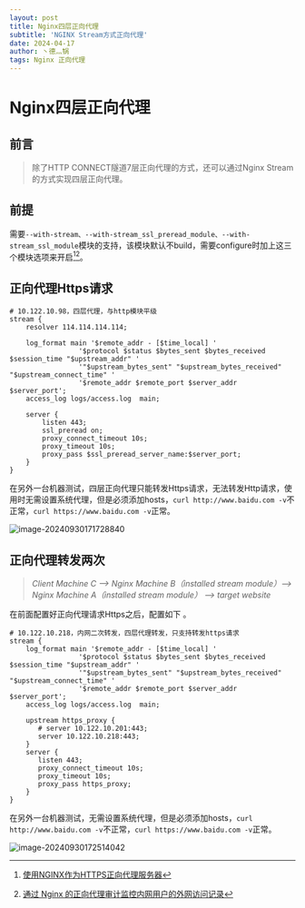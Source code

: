 ```yaml
---
layout: post
title: Nginx四层正向代理
subtitle: 'NGINX Stream方式正向代理'
date: 2024-04-17
author: 丶德灬锅
tags: Nginx 正向代理
---
```


# Nginx四层正向代理

## 前言

> 除了HTTP CONNECT隧道7层正向代理的方式，还可以通过Nginx Stream的方式实现四层正向代理。

## 前提

需要`--with-stream、--with-stream_ssl_preread_module、--with-stream_ssl_module`模块的支持，该模块默认不build，需要configure时加上这三个模块选项来开启[^1][^2]。

## 正向代理Https请求

```
# 10.122.10.98，四层代理，与http模块平级
stream {
    resolver 114.114.114.114;
	
	log_format main '$remote_addr - [$time_local] '
                 '$protocol $status $bytes_sent $bytes_received $session_time "$upstream_addr" '
                 '"$upstream_bytes_sent" "$upstream_bytes_received" "$upstream_connect_time" '
                 '$remote_addr $remote_port $server_addr $server_port';
    access_log logs/access.log  main;
	
    server {
        listen 443;
        ssl_preread on;
        proxy_connect_timeout 10s;
        proxy_timeout 10s;
        proxy_pass $ssl_preread_server_name:$server_port;
    }
}
```

在另外一台机器测试，四层正向代理只能转发Https请求，无法转发Http请求，使用时无需设置系统代理，但是必须添加hosts，`curl http://www.baidu.com -v`不正常，`curl https://www.baidu.com -v`正常。

![image-20240930171728840](https://cdn.jsdelivr.net/gh/ldy/ldy.github.io@master/screenshot/2024-04-17-Nginx%E5%9B%9B%E5%B1%82%E6%AD%A3%E5%90%91%E4%BB%A3%E7%90%86-image-20240930171728840.png)

## 正向代理转发两次

> *Client Machine C --> Nginx Machine B（installed stream module）--> Nginx Machine A（installed stream module） --> target website*

在前面配置好正向代理请求Https之后，配置如下 。

```
# 10.122.10.218，内网二次转发，四层代理转发，只支持转发https请求
stream {
	log_format main '$remote_addr - [$time_local] '
                 '$protocol $status $bytes_sent $bytes_received $session_time "$upstream_addr" '
                 '"$upstream_bytes_sent" "$upstream_bytes_received" "$upstream_connect_time" '
                 '$remote_addr $remote_port $server_addr $server_port';
    access_log logs/access.log  main;
	
    upstream https_proxy {
	   # server 10.122.10.201:443;
	   server 10.122.10.218:443;
    }
    server {
       listen 443; 
       proxy_connect_timeout 10s;
       proxy_timeout 10s;
       proxy_pass https_proxy;
    }
}
```

在另外一台机器测试，无需设置系统代理，但是必须添加hosts，`curl http://www.baidu.com -v`不正常，`curl https://www.baidu.com -v`正常。

![image-20240930172514042](https://cdn.jsdelivr.net/gh/ldy/ldy.github.io@master/screenshot/2024-04-17-Nginx%E5%9B%9B%E5%B1%82%E6%AD%A3%E5%90%91%E4%BB%A3%E7%90%86-image-20240930172514042.png)

[^1]: [使用NGINX作为HTTPS正向代理服务器](https://zhuanlan.zhihu.com/p/70459013/)
[^2]: [通过 Nginx 的正向代理审计监控内网用户的外网访问记录](https://zhuanlan.zhihu.com/p/415892670)